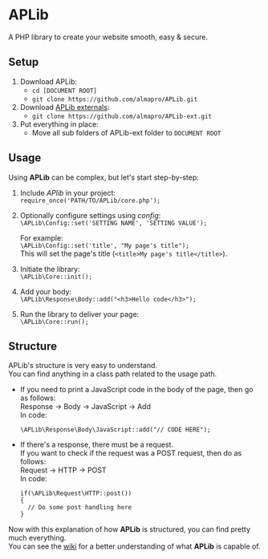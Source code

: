 # APLib
A PHP library to create your website smooth, easy &amp; secure.

## Setup
1. Download APLib:  
   * `cd [DOCUMENT ROOT]`  
   * `git clone https://github.com/almapro/APLib.git`  
2. Download [APLib externals](https://github.com/almapro/APLib-ext/):  
   * `git clone https://github.com/almapro/APLib-ext.git`  
3. Put everything in place:  
   * Move all sub folders of APLib-ext folder to `DOCUMENT ROOT`

## Usage
Using **APLib** can be complex, but let's start step-by-step:  
   1. Include _APlib_ in your project:  
      `require_once('PATH/TO/APLib/core.php');`  
   2. Optionally configure settings using *config*:  
      `\APLib\Config::set('SETTING NAME', 'SETTING VALUE');`  

      For example:  
      `\APLib\Config::set('title', "My page's title");`  
      This will set the page's title (`<title>My page's title</title>`).
   3. Initiate the library:  
      `\APLib\Core::init();`  
   4. Add your body:  
      `\APLib\Response\Body::add("<h3>Hello code</h3>");`  
   5. Run the library to deliver your page:  
      `\APLib\Core::run();`

## Structure
APLib's structure is very easy to understand.  
You can find anything in a class path related to the usage path.

* If you need to print a JavaScript code in the body of the page, then go as follows:  
      Response -> Body -> JavaScript -> Add  
   In code:  
   ```
   \APLib\Response\Body\JavaScript::add("// CODE HERE");
   ```

* If there's a response, there must be a request.  
   If you want to check if the request was a POST request, then do as follows:  
      Request -> HTTP -> POST  
   In code:  
   ```
   if(\APLib\Request\HTTP::post())
   {
     // Do some post handling here
   }
   ```

Now with this explanation of how **APLib** is structured, you can find pretty much everything.  
You can see the [wiki](https://github.com/almapro/APLib/wiki/) for a better understanding of what **APLib** is capable of.
